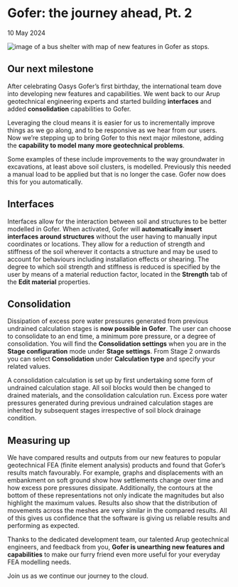 # Gofer: the journey ahead, Pt. 2

10 May 2024

![image of a bus shelter with map of new features in Gofer as stops.](https://b2c-templates-arup.s3-eu-west-1.amazonaws.com/gofer/gofer-the-journey-ahead-part-2-article-top-imagev2.svg)

## Our next milestone

After celebrating Oasys Gofer’s first birthday, the international team dove into developing new features and capabilities. We went back to our Arup geotechnical engineering experts and started building **interfaces** and added **consolidation** capabilities to Gofer.

Leveraging the cloud means it is easier for us to incrementally improve things as we go along, and to be responsive as we hear from our users. Now we’re stepping up to bring Gofer to this next major milestone, adding the **capability to model many more geotechnical problems**.

Some examples of these include improvements to the way groundwater in excavations, at least above soil clusters, is modelled. Previously this needed a manual load to be applied but that is no longer the case. Gofer now does this for you automatically.

## Interfaces

Interfaces allow for the interaction between soil and structures to be better modelled in Gofer. When activated, Gofer will **automatically insert interfaces around structures** without the user having to manually input coordinates or locations. They allow for a reduction of strength and stiffness of the soil wherever it contacts a structure and may be used to account for behaviours including installation effects or shearing. The degree to which soil strength and stiffness is reduced is specified by the user by means of a material reduction factor, located in the **Strength** tab of the **Edit material** properties.

## Consolidation

Dissipation of excess pore water pressures generated from previous undrained calculation stages is **now possible in Gofer**. The user can choose to consolidate to an end time, a minimum pore pressure, or a degree of consolidation. You will find the **Consolidation settings** when you are in the **Stage configuration** mode under **Stage settings**. From Stage 2 onwards you can select **Consolidation** under **Calculation type** and specify your related values.

A consolidation calculation is set up by first undertaking some form of undrained calculation stage. All soil blocks would then be changed to drained materials, and the consolidation calculation run. Excess pore water pressures generated during previous undrained calculation stages are inherited by subsequent stages irrespective of soil block drainage condition.

## Measuring up

We have compared results and outputs from our new features to popular geotechnical FEA (finite element analysis) products and found that Gofer’s results match favourably. For example, graphs and displacements with an embankment on soft ground show how settlements change over time and how excess pore pressures dissipate. Additionally, the contours at the bottom of these representations not only indicate the magnitudes but also highlight the maximum values. Results also show that the distribution of movements across the meshes are very similar in the compared results. All of this gives us confidence that the software is giving us reliable results and performing as expected.

Thanks to the dedicated development team, our talented Arup geotechnical engineers, and feedback from you, **Gofer is unearthing new features and capabilities** to make our furry friend even more useful for your everyday FEA modelling needs.

Join us as we continue our journey to the cloud.
